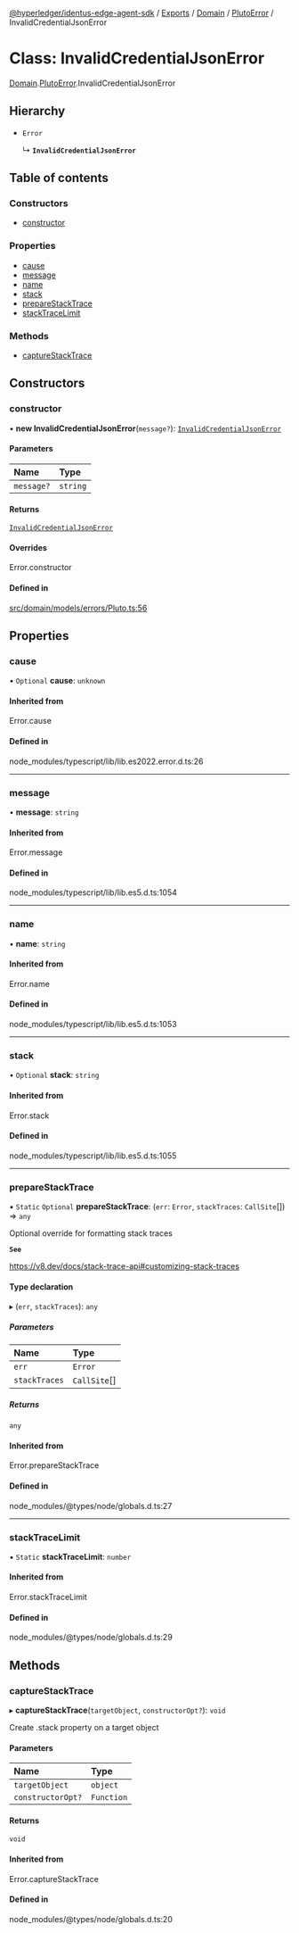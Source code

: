 [@hyperledger/identus-edge-agent-sdk](../README.md) / [Exports](../modules.md) / [Domain](../modules/Domain.md) / [PlutoError](../modules/Domain.PlutoError.md) / InvalidCredentialJsonError

# Class: InvalidCredentialJsonError

[Domain](../modules/Domain.md).[PlutoError](../modules/Domain.PlutoError.md).InvalidCredentialJsonError

## Hierarchy

- `Error`

  ↳ **`InvalidCredentialJsonError`**

## Table of contents

### Constructors

- [constructor](Domain.PlutoError.InvalidCredentialJsonError.md#constructor)

### Properties

- [cause](Domain.PlutoError.InvalidCredentialJsonError.md#cause)
- [message](Domain.PlutoError.InvalidCredentialJsonError.md#message)
- [name](Domain.PlutoError.InvalidCredentialJsonError.md#name)
- [stack](Domain.PlutoError.InvalidCredentialJsonError.md#stack)
- [prepareStackTrace](Domain.PlutoError.InvalidCredentialJsonError.md#preparestacktrace)
- [stackTraceLimit](Domain.PlutoError.InvalidCredentialJsonError.md#stacktracelimit)

### Methods

- [captureStackTrace](Domain.PlutoError.InvalidCredentialJsonError.md#capturestacktrace)

## Constructors

### constructor

• **new InvalidCredentialJsonError**(`message?`): [`InvalidCredentialJsonError`](Domain.PlutoError.InvalidCredentialJsonError.md)

#### Parameters

| Name | Type |
| :------ | :------ |
| `message?` | `string` |

#### Returns

[`InvalidCredentialJsonError`](Domain.PlutoError.InvalidCredentialJsonError.md)

#### Overrides

Error.constructor

#### Defined in

[src/domain/models/errors/Pluto.ts:56](https://github.com/hyperledger/identus-edge-agent-sdk-ts/blob/7eadfa3c5dda4c81079844b2a47014b3c9b03dac/src/domain/models/errors/Pluto.ts#L56)

## Properties

### cause

• `Optional` **cause**: `unknown`

#### Inherited from

Error.cause

#### Defined in

node_modules/typescript/lib/lib.es2022.error.d.ts:26

___

### message

• **message**: `string`

#### Inherited from

Error.message

#### Defined in

node_modules/typescript/lib/lib.es5.d.ts:1054

___

### name

• **name**: `string`

#### Inherited from

Error.name

#### Defined in

node_modules/typescript/lib/lib.es5.d.ts:1053

___

### stack

• `Optional` **stack**: `string`

#### Inherited from

Error.stack

#### Defined in

node_modules/typescript/lib/lib.es5.d.ts:1055

___

### prepareStackTrace

▪ `Static` `Optional` **prepareStackTrace**: (`err`: `Error`, `stackTraces`: `CallSite`[]) => `any`

Optional override for formatting stack traces

**`See`**

https://v8.dev/docs/stack-trace-api#customizing-stack-traces

#### Type declaration

▸ (`err`, `stackTraces`): `any`

##### Parameters

| Name | Type |
| :------ | :------ |
| `err` | `Error` |
| `stackTraces` | `CallSite`[] |

##### Returns

`any`

#### Inherited from

Error.prepareStackTrace

#### Defined in

node_modules/@types/node/globals.d.ts:27

___

### stackTraceLimit

▪ `Static` **stackTraceLimit**: `number`

#### Inherited from

Error.stackTraceLimit

#### Defined in

node_modules/@types/node/globals.d.ts:29

## Methods

### captureStackTrace

▸ **captureStackTrace**(`targetObject`, `constructorOpt?`): `void`

Create .stack property on a target object

#### Parameters

| Name | Type |
| :------ | :------ |
| `targetObject` | `object` |
| `constructorOpt?` | `Function` |

#### Returns

`void`

#### Inherited from

Error.captureStackTrace

#### Defined in

node_modules/@types/node/globals.d.ts:20

